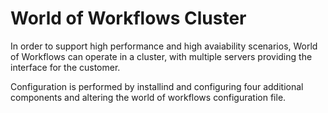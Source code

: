 # World of Workflows Cluster

In order to support high performance and high avaiability scenarios, World of Workflows can operate in a cluster, with multiple servers providing the interface for the customer.

Configuration is performed by installind and configuring four additional components and altering the world of workflows configuration file.

